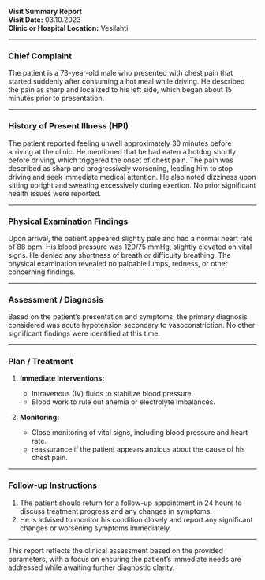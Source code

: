 

**Visit Summary Report**  
**Visit Date:** 03.10.2023  
**Clinic or Hospital Location:** Vesilahti  

---

### **Chief Complaint**  
The patient is a 73-year-old male who presented with chest pain that started suddenly after consuming a hot meal while driving. He described the pain as sharp and localized to his left side, which began about 15 minutes prior to presentation.

---

### **History of Present Illness (HPI)**  
The patient reported feeling unwell approximately 30 minutes before arriving at the clinic. He mentioned that he had eaten a hotdog shortly before driving, which triggered the onset of chest pain. The pain was described as sharp and progressively worsening, leading him to stop driving and seek immediate medical attention. He also noted dizziness upon sitting upright and sweating excessively during exertion. No prior significant health issues were reported.

---

### **Physical Examination Findings**  
Upon arrival, the patient appeared slightly pale and had a normal heart rate of 88 bpm. His blood pressure was 120/75 mmHg, slightly elevated on vital signs. He denied any shortness of breath or difficulty breathing. The physical examination revealed no palpable lumps, redness, or other concerning findings.

---

### **Assessment / Diagnosis**  
Based on the patient’s presentation and symptoms, the primary diagnosis considered was acute hypotension secondary to vasoconstriction. No other significant findings were identified at this time.

---

### **Plan / Treatment**  
1. **Immediate Interventions:**  
   - Intravenous (IV) fluids to stabilize blood pressure.  
   - Blood work to rule out anemia or electrolyte imbalances.  

2. **Monitoring:**  
   - Close monitoring of vital signs, including blood pressure and heart rate.  
   - reassurance if the patient appears anxious about the cause of his chest pain.

---

### **Follow-up Instructions**  
1. The patient should return for a follow-up appointment in 24 hours to discuss treatment progress and any changes in symptoms.  
2. He is advised to monitor his condition closely and report any significant changes or worsening symptoms immediately.  

---

This report reflects the clinical assessment based on the provided parameters, with a focus on ensuring the patient’s immediate needs are addressed while awaiting further diagnostic clarity.
